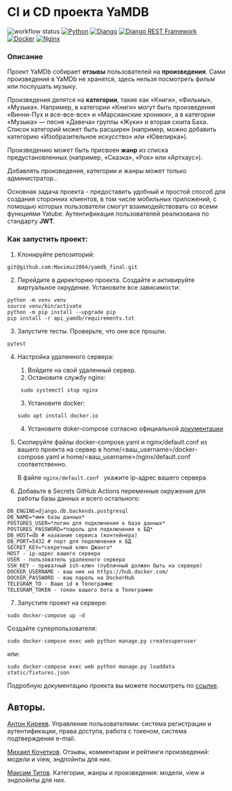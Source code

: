 # CI и CD проекта YaMDB

![workflow status](https://github.com/maximuz2004/yamdb_final/actions/workflows/yamdb_workflow.yml/badge.svg)
[![Python](https://camo.githubusercontent.com/a00abd8cea4105fa1cad91f7235d11206b492f51afeb9b23a25d04e8f36935e3/68747470733a2f2f696d672e736869656c64732e696f2f62616467652f507974686f6e2d4646443433423f7374796c653d666f722d7468652d6261646765266c6f676f3d707974686f6e266c6f676f436f6c6f723d626c7565)](https://www.python.org/)  [![Django](https://camo.githubusercontent.com/dd7f390cf162d4b963b26215e6cd4373282ebe20caccfd4ef479798c2b590e38/68747470733a2f2f696d672e736869656c64732e696f2f62616467652f446a616e676f2d3039324532303f7374796c653d666f722d7468652d6261646765266c6f676f3d646a616e676f266c6f676f436f6c6f723d677265656e)](https://www.djangoproject.com/) 
[![Django REST Framework](https://camo.githubusercontent.com/4a6c6851aab9b0042c0baaea2c61993ea052cff554d8a3d42cd51d67d304d452/68747470733a2f2f696d672e736869656c64732e696f2f62616467652f646a616e676f253230726573742d6666313730393f7374796c653d666f722d7468652d6261646765266c6f676f3d646a616e676f266c6f676f436f6c6f723d7768697465)](https://www.django-rest-framework.org/)
[![Docker](https://camo.githubusercontent.com/63350538fde994bc287ccd4908809301e157980e6564bf78d2c5cec22c0a5914/68747470733a2f2f696d672e736869656c64732e696f2f62616467652f446f636b65722d3243413545303f7374796c653d666f722d7468652d6261646765266c6f676f3d646f636b6572266c6f676f436f6c6f723d7768697465)](https://www.docker.com/)
[![Nginx](https://camo.githubusercontent.com/6f06f5c158e5ff38ad3c8441bfcb44886de846850c3bef6b465901312242dd19/68747470733a2f2f696d672e736869656c64732e696f2f62616467652f4e67696e782d3030393633393f7374796c653d666f722d7468652d6261646765266c6f676f3d6e67696e78266c6f676f436f6c6f723d7768697465)](https://nginx.org/ru/)

### Описание
Проект YaMDb собирает **отзывы** пользователей на **произведения**. Сами произведения в YaMDb не хранятся, здесь нельзя посмотреть фильм или послушать музыку.

Произведения делятся на **категории**, такие как «Книги», «Фильмы», «Музыка». Например, в категории «Книги» могут быть произведения «Винни-Пух и все-все-все» и «Марсианские хроники», а в категории «Музыка» — песня «Давеча» группы «Жуки» и вторая сюита Баха. Список категорий может быть расширен (например, можно добавить категорию «Изобразительное искусство» или «Ювелирка»).

Произведению может быть присвоен **жанр** из списка предустановленных (например, «Сказка», «Рок» или «Артхаус»).

Добавлять произведения, категории и жанры может только администратор..

Основная задача проекта - предоставить удобный и простой способ для создания сторонних клиентов, в том числе мобильных приложений, с помощью которых пользователи смогут взаимодействовать со всеми функциями Yatube.
Аутентификация пользователей реализована по стандарту **JWT**.
### Как запустить проект:
1.  Клонируйте репозиторий:
```
git@github.com:Maximuz2004/yamdb_final.git
```
2.  Перейдите в директорию проекта. Создайте и активируйте виртуальное окрудение. Установите все зависимости:
```
python -m venv venv
source venv/bin/activate
python -m pip install --upgrade pip
pip install -r api_yamdb/requirements.txt

```
3. Запустите тесты. Проверьте, что они все прошли. 
```
pytest
```

4. Настройка удаленного сервера:

    1. Войдите на свой удаленный сервер. 
    2. Остановите службу nginx:
   ```
    sudo systemctl stop nginx
   ```
   3. Установите docker:
   ```
   sudo apt install docker.io
   ```
   4. Установите doker-compose согласно официальной [документации](https://docs.docker.com/compose/install/)

5. Скопируйте файлы docker-compose.yaml и nginx/default.conf из вашего проекта на сервер в home/<ваш_username>/docker-compose.yaml и home/<ваш_username>/nginx/default.conf соответственно.

    В файле ```nginx/default.conf ``` укажите ip-адрес вашего сервера

6. Добавьте в Secrets GitHub Actions переменные окружения для работы базы данных и всего остального:
```
DB_ENGINE=django.db.backends.postgresql
DB_NAME=*имя базы данных*
POSTGRES_USER=*логин для подключения к базе данных*
POSTGRES_PASSWORD=*пароль для подключения к БД*
DB_HOST=db # название сервиса (контейнера)
DB_PORT=5432 # порт для подключения к БД
SECRET_KEY=*секретный ключ Джанго*
HOST - ip-адрес вашего сервера
USER - пользователь удаленного сервера
SSH_KEY - приватный ssh-ключ (публичный должен быть на сервере)
DOCKER_USERNAME - ваш ник на https://hub.docker.com/
DOCKER_PASSWORD - ваш пароль на DockerHub
TELEGRAM_TO - Ваше id в Телеграмме
TELEGRAM_TOKEN - токен вашего бота в Телеграмме
```
7. Запустите проект на сервере:
```
sudo docker-compose up -d
```

Создайте суперпользователя:
```
sudo docker-compose exec web python manage.py createsuperuser
```
или:

```
sudo docker-compose exec web python manage.py loaddata static/fixtures.json
```

Подробную документацию проекта вы можете посмотреть по [ссылке](http://51.250.17.23/redoc/).


## Авторы.
[Антон Киреев](https://github.com/AntiANT8406). Управление пользователями: система регистрации и аутентификации, права доступа, работа с токеном, система подтверждения e-mail.

[Михаил Кочетков](https://github.com/MikhailKochetkov). Отзывы, комментарии и рейтинги произведений: модели и view, эндпойнты для них.

[Максим Титов](https://github.com/Maximuz2004). 
Категории, жанры и произведения: модели, view и эндпойнты для них.

